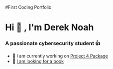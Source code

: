 #First Coding Portfolio
<h1 allign="center"> Hi 👋 , I'm Derek Noah </h1>
<h3 allign="center"> A passionate cybersecurity student 👍 </h3>

- 🦾 I am currently working on [Project 4 Package](https://github.com/dereknoah123/Project-4.git)
- 📖 [I am looking for a book]()
